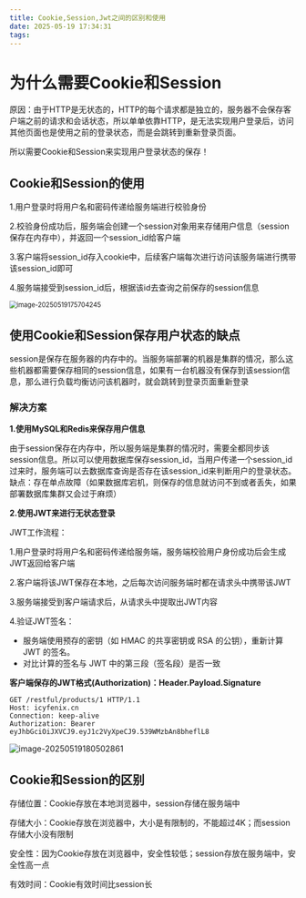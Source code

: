 ```yaml
---
title: Cookie,Session,Jwt之间的区别和使用
date: 2025-05-19 17:34:31
tags:
---
```


# 为什么需要Cookie和Session

原因：由于HTTP是无状态的，HTTP的每个请求都是独立的，服务器不会保存客户端之前的请求和会话状态，所以单单依靠HTTP，是无法实现用户登录后，访问其他页面也是使用之前的登录状态，而是会跳转到重新登录页面。

所以需要Cookie和Session来实现用户登录状态的保存！

## Cookie和Session的使用

1.用户登录时将用户名和密码传递给服务端进行校验身份

2.校验身份成功后，服务端会创建一个session对象用来存储用户信息（session保存在内存中），并返回一个session_id给客户端

3.客户端将session_id存入cookie中，后续客户端每次进行访问该服务端进行携带该session_id即可

4.服务端接受到session_id后，根据该id去查询之前保存的session信息

<img src="C:\Users\彭思凯\AppData\Roaming\Typora\typora-user-images\image-20250519175704245.png" alt="image-20250519175704245" style="zoom:80%;" />

## 使用Cookie和Session保存用户状态的缺点

session是保存在服务器的内存中的。当服务端部署的机器是集群的情况，那么这些机器都需要保存相同的session信息，如果有一台机器没有保存到该session信息，那么进行负载均衡访问该机器时，就会跳转到登录页面重新登录



### 解决方案

**1.使用MySQL和Redis来保存用户信息**

由于session保存在内存中，所以服务端是集群的情况时，需要全都同步该session信息。所以可以使用数据库保存session_id，当用户传递一个session_id过来时，服务端可以去数据库查询是否存在该session_id来判断用户的登录状态。缺点：存在单点故障（如果数据库宕机，则保存的信息就访问不到或者丢失，如果部署数据库集群又会过于麻烦）



**2.使用JWT来进行无状态登录**

JWT工作流程：

1.用户登录时将用户名和密码传递给服务端，服务端校验用户身份成功后会生成JWT返回给客户端

2.客户端将该JWT保存在本地，之后每次访问服务端时都在请求头中携带该JWT

3.服务端接受到客户端请求后，从请求头中提取出JWT内容

4.验证JWT签名：

- 服务端使用预存的密钥（如 HMAC 的共享密钥或 RSA 的公钥），重新计算 JWT 的签名。
- 对比计算的签名与 JWT 中的第三段（签名段）是否一致

**客户端保存的JWT格式(Authorization)：Header.Payload.Signature**

```
GET /restful/products/1 HTTP/1.1
Host: icyfenix.cn
Connection: keep-alive
Authorization: Bearer eyJhbGciOiJXVCJ9.eyJ1c2VyXpeCJ9.539WMzbAn8bheflL8
```



<img src="C:\Users\彭思凯\AppData\Roaming\Typora\typora-user-images\image-20250519180502861.png" alt="image-20250519180502861"  />



## Cookie和Session的区别

存储位置：Cookie存放在本地浏览器中，session存储在服务端中

存储大小：Cookie存放在浏览器中，大小是有限制的，不能超过4K；而session存储大小没有限制

安全性：因为Cookie存放在浏览器中，安全性较低；session存放在服务端中，安全性高一点

有效时间：Cookie有效时间比session长
